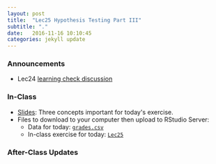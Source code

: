 ```yaml
---
layout: post
title:  "Lec25 Hypothesis Testing Part III"
subtitle: "."
date:   2016-11-16 10:10:45
categories: jekyll update
---
```




### Announcements

* Lec24 <a href = "{{ site.baseurl }}/assets/LC/p-value.html" target = "_blank">learning check discussion</a>


### In-Class

* <a href = "{{ site.baseurl }}/assets/3-Statistical_Inference/hypothesis_testing_III.html" target = "_blank">Slides</a>: Three concepts important for today's exercise.
* Files to download to your computer then upload to RStudio Server:
    + Data for today: <a href = "{{ site.baseurl }}/assets/PS/grades.csv" target = "_blank">`grades.csv`</a> 
    + In-class exercise for today: <a href = "{{ site.baseurl }}/assets/3-Statistical_Inference/Lec25.R" target = "_blank">`Lec25`</a> 
    

### After-Class Updates

<!--
* Lec25 <a href = "{{ site.baseurl }}/assets/LC/hypothesis_testing.html" target = "_blank">learning check discussion</a>
-->
